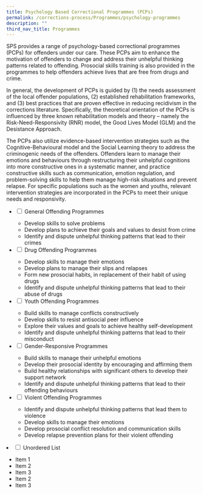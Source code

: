 ```yaml
---
title: Psychology Based Correctional Programmes (PCPs)
permalink: /corrections-process/Programmes/psychology-programmes
description: ""
third_nav_title: Programmes
---
```

SPS provides a range of psychology-based correctional programmes (PCPs) for offenders under our care. These PCPs aim to enhance the motivation of offenders to change and address their unhelpful thinking patterns related to offending. Prosocial skills training is also provided in the programmes to help offenders achieve lives that are free from drugs and crime.
 
In general, the development of PCPs is guided by (1) the needs assessment of the local offender populations, (2) established rehabilitation frameworks, and (3) best practices that are proven effective in reducing recidivism in the corrections literature. Specifically, the theoretical orientation of the PCPs is influenced by three known rehabilitation models and theory – namely the Risk-Need-Responsivity (RNR) model, the Good Lives Model (GLM) and the Desistance Approach.
 
The PCPs also utilize evidence-based intervention strategies such as the Cognitive-Behavioural model and the Social Learning theory to address the criminogenic needs of the offenders. Offenders learn to manage their emotions and behaviours through restructuring their unhelpful cognitions into more constructive ones in a systematic manner, and practice constructive skills such as communication, emotion regulation, and problem-solving skills to help them manage high-risk situations and prevent relapse. For specific populations such as the women and youths, relevant intervention strategies are incorporated in the PCPs to meet their unique needs and responsivity.

<ul class="jekyllcodex_accordion">
  <li>
    <input type="checkbox" id="accordion1">
    <label for="accordion1">General Offending Programmes</label>
    <div>
      <ul>
        <li>Develop skills to solve problems</li>
        <li>Develop plans to achieve their goals and values to desist from crime</li>
        <li>Identify and dispute unhelpful thinking patterns that lead to their crimes</li>
      </ul>
    </div>
	</li>  
  <li>
    <input type="checkbox" id="accordion2">
    <label for="accordion2">Drug Offending Programmes</label>
    <div>
     <ul>
        <li>Develop skills to manage their emotions</li>
        <li>Develop plans to manage their slips and relapses</li>
        <li>Form new prosocial habits, in replacement of their habit of using drugs</li>
			 <li>Identify and dispute unhelpful thinking patterns that lead to their abuse of drugs</li>
      </ul>
    </div>
  </li>
  <li>
    <input type="checkbox" id="accordion3">
    <label for="accordion3">Youth Offending Programmes</label>
    <div>
      <ul>
        <li>Build skills to manage conflicts constructively</li>
        <li>Develop skills to resist antisocial peer influence</li>
        <li>Explore their values and goals to achieve healthy self-development</li>
			 <li>Identify and dispute unhelpful thinking patterns that lead to their misconduct</li>
      </ul>
    </div>
  </li>
  <li>
    <input type="checkbox" id="accordion4">
    <label for="accordion4">Gender-Responsive Programmes</label>
    <div>
      <ul>
        <li>Build skills to manage their unhelpful emotions</li>
        <li>Develop their prosocial identity by encouraging and affirming them</li>
        <li>Build healthy relationships with significant others to develop their support network</li>
				<li>Identify and dispute unhelpful thinking patterns that lead to their offending behaviours</li>
      </ul>
    </div>
  </li>    
  <li>
    <input type="checkbox" id="accordion5">
    <label for="accordion5">Violent Offending Programmes</label>
    <div>
      <ul>
        <li>Identify and dispute unhelpful thinking patterns that lead them to violence</li>
        <li>Develop skills to manage their emotions</li>
        <li>Develop prosocial conflict resolution and communication skills</li>
				<li>Develop relapse prevention plans for their violent offending</li>
      </ul>
    </div>
  </li>
</ul>
  <li>
    <input type="checkbox" id="accordion6">
    <label for="accordion6">Unordered List</label>
    <div>
      <ul>
        <li>Item 1</li>
        <li>Item 2</li>
        <li>Item 3</li>
				<li>Item 2</li>
        <li>Item 3</li>
      </ul>
    </div>
  </li>
</ul>